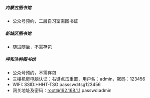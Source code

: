 ##### 内蒙古图书馆
- 公众号预约，二层自习室需图书证

##### 新城区图书馆
- 随进随坐，不需存包

##### 呼和浩特图书馆
- 公众号预约，不需存包
- 三楼机房电脑认证：右键点击重置，用户名：admin，密码：123456
- WIFI: SSID:HHHT-TSG    passswd:tsg123456
- 网关地址及密码：root@192.168.1.1   passwd:admin
